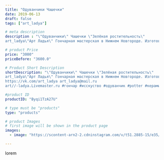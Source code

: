 ```yaml
---
title: "Одуванчики Чашечки"
date: 2019-06-13
draft: false
tags: ["art_ladya"]

# meta description
description : "\"Одуванчики\" Чашечки \"Зелёная ростительность\" 
art_ladya\"Арт Ладья\" Гончарная мастерская в Нижнем Новгороде. Изготовление керамики и мастер//-классы по об"

# product Price
price: "3000"
priceBefore: "3600.0"

# Product Short Description
shortDescription: "\"Одуванчики\" Чашечки \"Зелёная ростительность\" 
art_ladya\"Арт Ладья\" Гончарная мастерская в Нижнем Новгороде. Изготовление керамики и мастер//-классы по обучению. 
https://vk.com/art_ladya art_ladya@mail.ru 
art//-ladya.Livemaster.ru #гончар #исскуство #одуванчик #potter #керамикадляинтерьера #керамикаручнаяработа #гончарнаямастерская #одуванчики #handmade #посудаизглины #керамика #гончарнаяпосуда #эксклюзивнаякерамика #dishes #decor #ceramicar #весна #claygoods #tankard #earthenware #ceramic #design #кружка #чашечки #restaurant #ceramicart #ростительность #clay #лето #авторскаякерамика"

#product ID
productID: "Byqi1TzA27U"

# type must be "products"
type: "products"

# product Images
# first image will be shown in the product page
images:
  - image: "https://scontent-arn2-2.cdninstagram.com/v/t51.2885-15/e35/64616346_466683407430312_6036271793218398116_n.jpg?tp=1&_nc_ht=scontent-arn2-2.cdninstagram.com&_nc_cat=100&_nc_ohc=h11tIEMfHwYAX8WiG1k&ccb=7-4&oh=3a9a65182d06cb15f3200cf2fc60077c&oe=60860D02&_nc_sid=86f79a&ig_cache_key=MjA2NTYxNjU3NjA3MzM5NTkyNA%3D%3D.2-ccb7-4"

---
```

lorem
